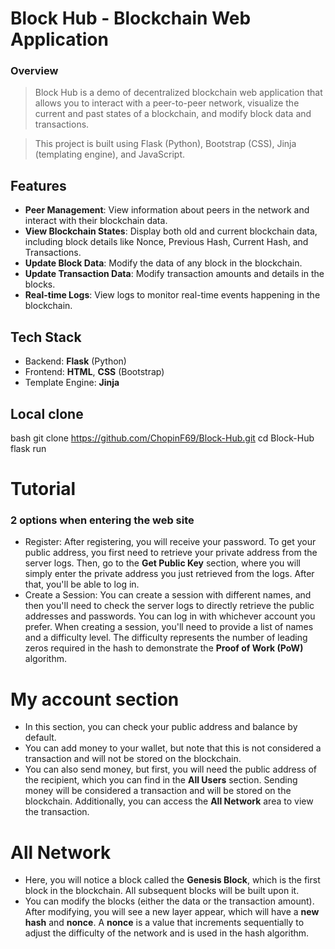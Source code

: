 # Block Hub - Blockchain Web Application

### Overview

>Block Hub is a demo of decentralized blockchain web application that allows you to interact with a peer-to-peer network, visualize the current and past states of a blockchain, and modify block data and transactions.

>This project is built using Flask (Python), Bootstrap (CSS), Jinja (templating engine), and JavaScript.

## Features

- **Peer Management**: View information about peers in the network and interact with their blockchain data.
- **View Blockchain States**: Display both old and current blockchain data, including block details like Nonce, Previous Hash, Current Hash, and Transactions.
- **Update Block Data**: Modify the data of any block in the blockchain.
- **Update Transaction Data**: Modify transaction amounts and details in the blocks.
- **Real-time Logs**: View logs to monitor real-time events happening in the blockchain.

## Tech Stack

- Backend: **Flask** (Python)
- Frontend: **HTML**, **CSS** (Bootstrap)
- Template Engine: **Jinja**

## Local clone

bash
git clone <https://github.com/ChopinF69/Block-Hub.git>
cd Block-Hub
flask run

# Tutorial

### 2 options when entering the web site
- Register: After registering, you will receive your password. To get your public address, you first need to retrieve your private address from the server logs. Then, go to the **Get Public Key** section, where you will simply enter the private address you just retrieved from the logs. After that, you'll be able to log in.
- Create a Session: You can create a session with different names, and then you'll need to check the server logs to directly retrieve the public addresses and passwords. You can log in with whichever account you prefer. When creating a session, you'll need to provide a list of names and a difficulty level. The difficulty represents the number of leading zeros required in the hash to demonstrate the **Proof of Work (PoW)** algorithm.

# My account section
- In this section, you can check your public address and balance by default.
- You can add money to your wallet, but note that this is not considered a transaction and will not be stored on the blockchain.
- You can also send money, but first, you will need the public address of the recipient, which you can find in the **All Users** section. Sending money will be considered a transaction and will be stored on the blockchain. Additionally, you can access the **All Network** area to view the transaction.

# All Network
- Here, you will notice a block called the **Genesis Block**, which is the first block in the blockchain. All subsequent blocks will be built upon it.
- You can modify the blocks (either the data or the transaction amount). After modifying, you will see a new layer appear, which will have a **new hash** and **nonce**. A **nonce** is a value that increments sequentially to adjust the difficulty of the network and is used in the hash algorithm.
